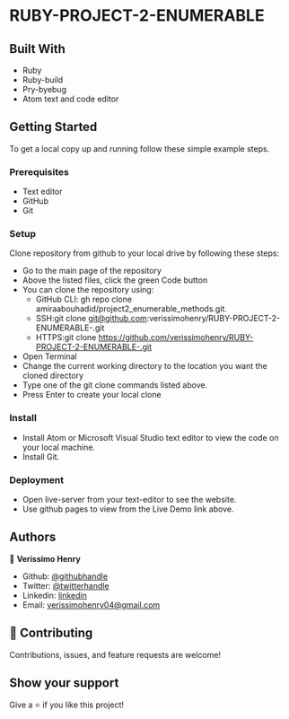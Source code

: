 # RUBY-PROJECT-2-ENUMERABLE

## Built With

- Ruby
- Ruby-build
- Pry-byebug
- Atom text and code editor

## Getting Started
To get a local copy up and running follow these simple example steps.

### Prerequisites
- Text editor
- GitHub
- Git

### Setup
Clone repository from github to your local drive by following these steps:
- Go to the main page of the repository
- Above the listed files, click the green Code button
- You can clone the repository using:
  - GitHub CLI: gh repo clone amiraabouhadid/project2_enumerable_methods.git.
  - SSH:git clone git@github.com:verissimohenry/RUBY-PROJECT-2-ENUMERABLE-.git
  - HTTPS:git clone https://github.com/verissimohenry/RUBY-PROJECT-2-ENUMERABLE-.git
- Open Terminal
- Change the current working directory to the location you want the cloned directory
- Type one of the git clone commands listed above.
- Press Enter to create your local clone

### Install
- Install Atom or Microsoft Visual Studio text editor to view the code on your local machine.
- Install Git.

### Deployment
- Open live-server from your text-editor to see the website.
- Use github pages to view from the Live Demo link above.

## Authors
👤 **Verissimo Henry**

- Github: [@githubhandle](https://github.com/verissimohenry)
- Twitter: [@twitterhandle](https://twitter.com/verissimohenry)
- Linkedin: [linkedin](https://www.linkedin.com/in/henry-verissimo-618906167/)
- Email:  verissimohenry04@gmail.com

## 🤝 Contributing

Contributions, issues, and feature requests are welcome!


## Show your support

Give a ⭐️ if you like this project!
